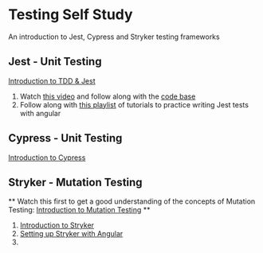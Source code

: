 # Testing Self Study
An introduction to Jest, Cypress and Stryker testing frameworks

## Jest - Unit Testing
[Introduction to TDD & Jest](https://www.youtube.com/watch?v=Jv2uxzhPFl4&t=2s)
1. Watch [this video](https://www.youtube.com/watch?v=PdVerlfmO6M) and follow along with the [code base](https://github.com/theryansmee/unit-testing-angular-with-jest-tutorial/blob/master/src/app/workers/new-worker/worker-form.component.spec.ts)
2. Follow along with [this playlist](https://www.youtube.com/playlist?list=PLZeQR2FcsS5TP95tP4AqUXSiGiNQZHckM) of tutorials to practice writing Jest tests with angular

## Cypress - Unit Testing
[Introduction to Cypress]()


## Stryker - Mutation Testing
** Watch this first to get a good understanding of the concepts of Mutation Testing: [Introduction to Mutation Testing](https://www.youtube.com/watch?v=41ywot_Z_Ts) **
1. [Introduction to Stryker](https://www.youtube.com/watch?v=3JIDM3Es8Mc)
2. [Setting up Stryker with Angular](https://stryker-mutator.io/docs/stryker-js/guides/angular/)
3. 
